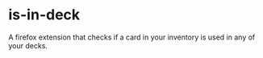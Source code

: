 # is-in-deck
A firefox extension that checks if a card in your inventory is used in any of your decks.
